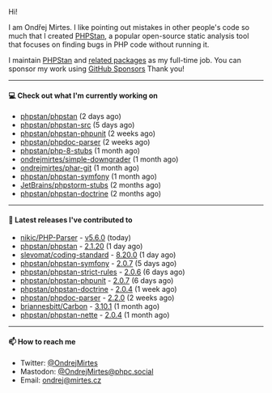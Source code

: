 Hi!

I am Ondřej Mirtes. I like pointing out mistakes in other people's code so much that I created [PHPStan](https://phpstan.org/), a popular open-source static analysis tool that focuses on finding bugs in PHP code without running it.

I maintain [PHPStan](https://github.com/phpstan/phpstan) and [related packages](https://github.com/phpstan/) as my full-time job. You can sponsor my work using [GitHub Sponsors](https://github.com/sponsors/ondrejmirtes) Thank you!

---

#### 💻 Check out what I'm currently working on

- [phpstan/phpstan](https://github.com/phpstan/phpstan) (2 days ago)
- [phpstan/phpstan-src](https://github.com/phpstan/phpstan-src) (5 days ago)
- [phpstan/phpstan-phpunit](https://github.com/phpstan/phpstan-phpunit) (2 weeks ago)
- [phpstan/phpdoc-parser](https://github.com/phpstan/phpdoc-parser) (2 weeks ago)
- [phpstan/php-8-stubs](https://github.com/phpstan/php-8-stubs) (1 month ago)
- [ondrejmirtes/simple-downgrader](https://github.com/ondrejmirtes/simple-downgrader) (1 month ago)
- [ondrejmirtes/phar-git](https://github.com/ondrejmirtes/phar-git) (1 month ago)
- [phpstan/phpstan-symfony](https://github.com/phpstan/phpstan-symfony) (1 month ago)
- [JetBrains/phpstorm-stubs](https://github.com/JetBrains/phpstorm-stubs) (2 months ago)
- [phpstan/phpstan-doctrine](https://github.com/phpstan/phpstan-doctrine) (2 months ago)

---

#### 🔭 Latest releases I've contributed to

- [nikic/PHP-Parser](https://github.com/nikic/PHP-Parser) - [v5.6.0](https://github.com/nikic/PHP-Parser/releases/tag/v5.6.0) (today)
- [phpstan/phpstan](https://github.com/phpstan/phpstan) - [2.1.20](https://github.com/phpstan/phpstan/releases/tag/2.1.20) (1 day ago)
- [slevomat/coding-standard](https://github.com/slevomat/coding-standard) - [8.20.0](https://github.com/slevomat/coding-standard/releases/tag/8.20.0) (1 day ago)
- [phpstan/phpstan-symfony](https://github.com/phpstan/phpstan-symfony) - [2.0.7](https://github.com/phpstan/phpstan-symfony/releases/tag/2.0.7) (5 days ago)
- [phpstan/phpstan-strict-rules](https://github.com/phpstan/phpstan-strict-rules) - [2.0.6](https://github.com/phpstan/phpstan-strict-rules/releases/tag/2.0.6) (6 days ago)
- [phpstan/phpstan-phpunit](https://github.com/phpstan/phpstan-phpunit) - [2.0.7](https://github.com/phpstan/phpstan-phpunit/releases/tag/2.0.7) (6 days ago)
- [phpstan/phpstan-doctrine](https://github.com/phpstan/phpstan-doctrine) - [2.0.4](https://github.com/phpstan/phpstan-doctrine/releases/tag/2.0.4) (1 week ago)
- [phpstan/phpdoc-parser](https://github.com/phpstan/phpdoc-parser) - [2.2.0](https://github.com/phpstan/phpdoc-parser/releases/tag/2.2.0) (2 weeks ago)
- [briannesbitt/Carbon](https://github.com/briannesbitt/Carbon) - [3.10.1](https://github.com/briannesbitt/Carbon/releases/tag/3.10.1) (1 month ago)
- [phpstan/phpstan-nette](https://github.com/phpstan/phpstan-nette) - [2.0.4](https://github.com/phpstan/phpstan-nette/releases/tag/2.0.4) (1 month ago)

---

#### 📫 How to reach me

- Twitter: [@OndrejMirtes](https://twitter.com/ondrejmirtes)
- Mastodon: [@OndrejMirtes@phpc.social](https://phpc.social/@OndrejMirtes)
- Email: [ondrej@mirtes.cz](mailto:ondrej@mirtes.cz)
